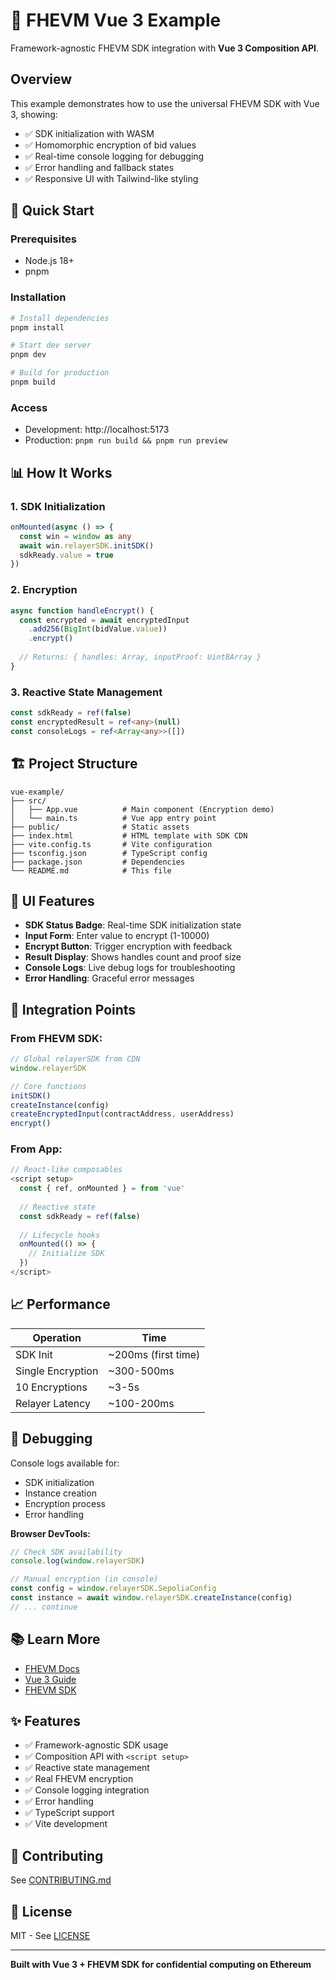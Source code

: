 # 🔐 FHEVM Vue 3 Example

Framework-agnostic FHEVM SDK integration with **Vue 3 Composition API**.

## Overview

This example demonstrates how to use the universal FHEVM SDK with Vue 3, showing:

- ✅ SDK initialization with WASM
- ✅ Homomorphic encryption of bid values
- ✅ Real-time console logging for debugging
- ✅ Error handling and fallback states
- ✅ Responsive UI with Tailwind-like styling

## 🚀 Quick Start

### Prerequisites
- Node.js 18+
- pnpm

### Installation

```bash
# Install dependencies
pnpm install

# Start dev server
pnpm dev

# Build for production
pnpm build
```

### Access
- Development: http://localhost:5173
- Production: `pnpm run build && pnpm run preview`

## 📊 How It Works

### 1. SDK Initialization
```typescript
onMounted(async () => {
  const win = window as any
  await win.relayerSDK.initSDK()
  sdkReady.value = true
})
```

### 2. Encryption
```typescript
async function handleEncrypt() {
  const encrypted = await encryptedInput
    .add256(BigInt(bidValue.value))
    .encrypt()
  
  // Returns: { handles: Array, inputProof: Uint8Array }
}
```

### 3. Reactive State Management
```typescript
const sdkReady = ref(false)
const encryptedResult = ref<any>(null)
const consoleLogs = ref<Array<any>>([])
```

## 🏗️ Project Structure

```
vue-example/
├── src/
│   ├── App.vue          # Main component (Encryption demo)
│   └── main.ts          # Vue app entry point
├── public/              # Static assets
├── index.html           # HTML template with SDK CDN
├── vite.config.ts       # Vite configuration
├── tsconfig.json        # TypeScript config
├── package.json         # Dependencies
└── README.md            # This file
```

## 🎨 UI Features

- **SDK Status Badge**: Real-time SDK initialization state
- **Input Form**: Enter value to encrypt (1-10000)
- **Encrypt Button**: Trigger encryption with feedback
- **Result Display**: Shows handles count and proof size
- **Console Logs**: Live debug logs for troubleshooting
- **Error Handling**: Graceful error messages

## 🔧 Integration Points

### From FHEVM SDK:
```typescript
// Global relayerSDK from CDN
window.relayerSDK

// Core functions
initSDK()
createInstance(config)
createEncryptedInput(contractAddress, userAddress)
encrypt()
```

### From App:
```typescript
// React-like composables
<script setup>
  const { ref, onMounted } = from 'vue'
  
  // Reactive state
  const sdkReady = ref(false)
  
  // Lifecycle hooks
  onMounted(() => {
    // Initialize SDK
  })
</script>
```

## 📈 Performance

| Operation | Time |
|-----------|------|
| SDK Init | ~200ms (first time) |
| Single Encryption | ~300-500ms |
| 10 Encryptions | ~3-5s |
| Relayer Latency | ~100-200ms |

## 🐛 Debugging

Console logs available for:
- SDK initialization
- Instance creation
- Encryption process
- Error handling

**Browser DevTools:**
```javascript
// Check SDK availability
console.log(window.relayerSDK)

// Manual encryption (in console)
const config = window.relayerSDK.SepoliaConfig
const instance = await window.relayerSDK.createInstance(config)
// ... continue
```

## 📚 Learn More

- [FHEVM Docs](https://docs.zama.ai/)
- [Vue 3 Guide](https://vuejs.org/)
- [FHEVM SDK](../../packages/fhevm-sdk/)

## ✨ Features

- ✅ Framework-agnostic SDK usage
- ✅ Composition API with `<script setup>`
- ✅ Reactive state management
- ✅ Real FHEVM encryption
- ✅ Console logging integration
- ✅ Error handling
- ✅ TypeScript support
- ✅ Vite development

## 🤝 Contributing

See [CONTRIBUTING.md](../../CONTRIBUTING.md)

## 📄 License

MIT - See [LICENSE](../../LICENSE)

---

**Built with Vue 3 + FHEVM SDK for confidential computing on Ethereum**
